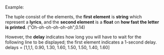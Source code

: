 Example:

The tuple consist of the elements, the **first element** is **string** which represent a **lyrics**, and the **second element** is a **float** on **how fast the letter is printed**.
("Oh-oh-oh-oh-oh-oh",0.14)


However, the **delay** indicates how long you will have to wait for the following line to be displayed; the first element indicates a 1-second delay.
 delays = [1,1,1, 0.90, 1.30, 1.60, 1.50, 1.50, 1.40, 1.60]
